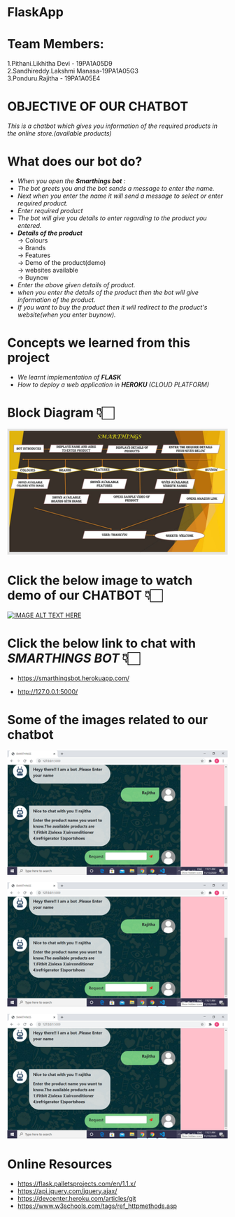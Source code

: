 # FlaskApp

# Team Members:
  
  1.Pithani.Likhitha Devi - 19PA1A05D9\
  2.Sandhireddy.Lakshmi Manasa-19PA1A05G3\
  3.Ponduru.Rajitha - 19PA1A05E4
 
 # OBJECTIVE OF OUR CHATBOT 

<i> This is a chatbot which gives you information of the required products in the online store.(available products)</i>

# What does our bot do?

* <i> When you open the **Smarthings bot** :</i>
* <i> The bot greets you and the bot sends a message to enter the name.</i>
* <i> Next when you enter the name it will send a message to select or enter required product.</i>
* <i> Enter required product</i>
* <i> The bot will give you details to enter regarding to the product you entered.</i>
* <i> **Details of the product** </i>\
     ->  Colours\
     ->  Brands\
     -> Features\
     -> Demo of the product(demo)\
     -> websites available\
     -> Buynow
* <i>Enter the above given details of product.</i>
* <i> when you enter the details of the product then the bot will give information of the product.</i>
* <i> If you want to buy the product then it will redirect to the product's website(when you enter buynow).</i>
  
 # Concepts we learned from this project
   * <i> We learnt implementation of  <b> FLASK </b> </i>
   * <i> How to deploy a web application in <b>HEROKU </b>(CLOUD PLATFORM)</i>
 
 # Block Diagram 👇🏻
 
  ![SmartThings Bot](https://raw.githubusercontent.com/Rajitha-19/FlaskApp/main/Smarthings%202.JPG)



# Click the below image to watch demo of our **CHATBOT** 👇🏻
 
   [![IMAGE ALT TEXT HERE](https://img.youtube.com/vi/S2ZIcJRMIc0/0.jpg)](https://www.youtube.com/watch?v=S2ZIcJRMIc0) 




# Click the below link to chat with <i>SMARTHINGS BOT</i> 👇🏻
* https://smarthingsbot.herokuapp.com/

* http://127.0.0.1:5000/

# Some of the images related to our chatbot

   ![SmartThings Bot](https://raw.githubusercontent.com/Rajitha-19/FlaskApp/main/Screenshot%20(58).png)
   
   ![SmartThings Bot](https://raw.githubusercontent.com/Rajitha-19/FlaskApp/main/Screenshot%20(58).png)
   
   ![SmartThings Bot](https://raw.githubusercontent.com/Rajitha-19/FlaskApp/main/Screenshot%20(58).png)
   
# Online Resources
* https://flask.palletsprojects.com/en/1.1.x/
* https://api.jquery.com/jquery.ajax/
* https://devcenter.heroku.com/articles/git
* https://www.w3schools.com/tags/ref_httpmethods.asp
